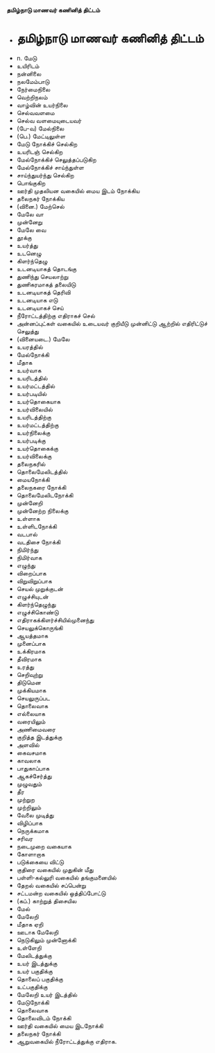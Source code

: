 **தமிழ்நாடு மாணவர் கணினித் திட்டம்**
- # தமிழ்நாடு மாணவர் கணினித் திட்டம்
- n. மேடு
- உயிரிடம்
- நன்னிலை
- நலமேம்பாடு
- நேர்மைநிலை
- வெற்றிநலம்
- வாழ்வின் உயர்நிலை
- செல்வவளமை
- செல்வ வளமையுடையவர்
- (பே-வ) மேல்நிலை
- (பெ.) மேட்டிலுள்ள
- மேடு நோக்கிச் செல்கிற
- உயரிடஞ் செல்கிற
- மேல்நோக்கிச் செலுத்தப்படுகிற
- மேல்நோக்கிச் சாய்ந்துள்ள
- சாய்ந்துயர்ந்து செல்கிற
- பொங்குகிற
- ஊர்தி முதலியன வகையில் மைய இடம் நோக்கிய
- தலைநகர் நோக்கிய
- (வினை.) மேற்செல்
- மேலே வா
- முன்னேறு
- மேலே வை
- தூக்கு
- உயர்த்து
- உடனெழு
- கிளர்ந்தெழு
- உடனடியாகத் தொடங்கு
- துணிந்து செயலாற்று
- துணிகரமாகத் தலையிடு
- உடனடியாகத் தெரிவி
- உடனடியாக எடு
-   உடனடியாகச் செய்
- நீரோட்டத்திற்கு எதிராகச் செல்
- அன்னப்புட்கள் வகையில் உடையவர் குறியீடு முன்னிட்டு ஆற்றில் எதிரிட்டுச் செலுத்து
- (வினையடை.) மேலே
- உயரத்தில்
- மேல்நோக்கி
- மீதாக
- உயர்வாக
- உயரிடத்தில்
- உயர்மட்டத்தில்
- உயர்படியில்
- உயர்தொகையாக
-  உயர்விலையில்
- உயரிடத்திற்கு
- உயர்மட்டத்திற்கு
-  உயர்நிலைக்கு
- உயர்படிக்கு
- உயர்தொகைக்கு
- உயர்விலைக்கு
-  தலைநகரில்
- தொலைமேலிடத்தில்
- மையநோக்கி
- தலைநகரை நோக்கி
- தொலைமேலிடநோக்கி
- முன்னேறி
- முன்னேற்ற நிலைக்கு
- உள்ளாக
- உள்ளிடநோக்கி
-  வடபால்
- வடதிசை நோக்கி
- நிமிர்ந்து
- நிமிர்வாக
- எழுந்து
- விறைப்பாக
- விறுவிறுப்பாக
- செயல் முறுக்குடன்
- எழுச்சியுடன்
- கிளர்ந்தெழுந்து
- எழுச்சிகொண்டு
- எதிராகக்கிளர்ச்சியில்முனைந்து
- செயலுக்கொருங்கி
- ஆயத்தமாக
- முனைப்பாக
-  உக்கிரமாக
- தீவிரமாக
- உரத்து
- செறிவுற்று
- திடுமென
- முக்கியமாக
- செயலுருப்பட
-  தொலைவாக
- எல்லையாக
- வரையிலும்
- அணிமைவரை
- குறித்த இடத்துக்கு
- அளவில்
- கைவசமாக
- காவலாக
- பாதுகாப்பாக
- ஆகச்சேர்த்து
- முழுவதும்
-  தீர
- முற்றுற
- முற்றிலும்
- வேலை முடித்து
- விழிப்பாக
- நெருக்கமாக
- சரிவர
- நடைமுறை வகையாக
- கோளாறாக
- படுக்கையை விட்டு
- குதிரை வகையில் முதுகின் மீது
- பள்ளி-கல்லுரி வகையில் தங்குமனையில்
- தேறல் வகையில் சப்பென்று
- சட்டமன்ற வகையில் ஒத்திப்போட்டு
- (கப்.) காற்றுத் திசையில
-  மேல்
- மேலேறி
- மீதாக ஏறி
- ஊடாக மேலேறி
- நெடுகிலும் முன்னோக்கி
- உள்ளேறி
- மேலிடத்துக்கு
- உயர் இடத்துக்கு
- உயர் பகுதிக்கு
- தொலைப் பகுதிக்கு
- உட்பகுதிக்கு
- மேலேறி உயர் இடத்தில்
- மேடுநோக்கி
- தொலைவாக
- தொலைவிடம் நோக்கி
- ஊர்தி வகையில் மைய இடநோக்கி
- தலைநகர் நோக்கி
- ஆறுவகையில் நீரோட்டத்துக்கு எதிராக.

